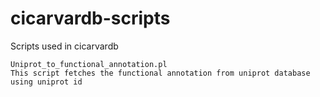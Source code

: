 # cicarvardb-scripts
Scripts used in cicarvardb
```
Uniprot_to_functional_annotation.pl
This script fetches the functional annotation from uniprot database using uniprot id
```
